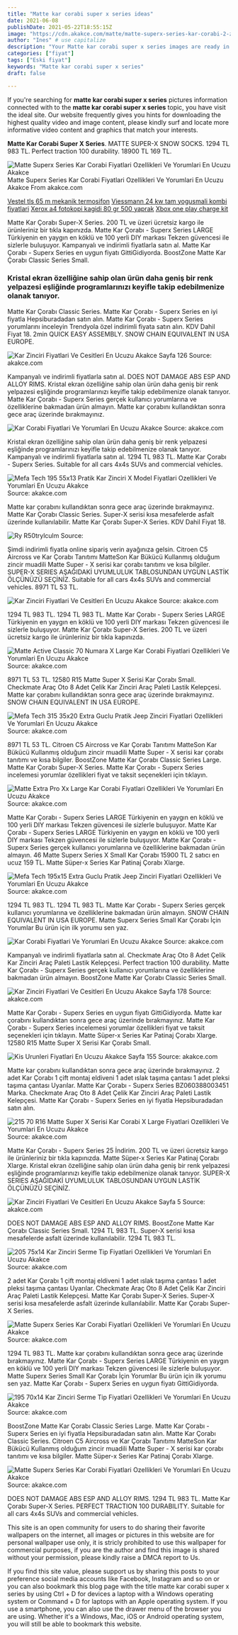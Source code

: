```yaml
---
title: "Matte kar corabi super x series ideas"
date: 2021-06-08
publishDate: 2021-05-22T18:55:15Z
image: "https://cdn.akakce.com/matte/matte-superx-series-kar-corabi-2-z.jpg"
author: "Ines" # use capitalize
description: "Your Matte kar corabi super x series images are ready in this website. Matte kar corabi super x series are a topic that is being searched for and liked by netizens today. You can Download the Matte kar corabi super x series files here. Download all royalty-free photos and vectors."
categories: ["fiyat"]
tags: ["Eski fiyat"]
keywords: "Matte kar corabi super x series"
draft: false

---
```


If you're searching for **matte kar corabi super x series** pictures information connected with to the **matte kar corabi super x series** topic, you have visit the ideal  site.  Our website frequently  gives you  hints  for downloading  the highest  quality video and image  content, please kindly surf and locate more informative video content and graphics  that match your interests.

**Matte Kar Corabi Super X Series**. MATTE SUPER-X SNOW SOCKS. 1294 TL 983 TL. Perfect traction 100 durability. 18900 TL 169 TL.

![Matte Superx Series Kar Corabi Fiyatlari Ozellikleri Ve Yorumlari En Ucuzu Akakce](https://cdn.akakce.com/matte/matte-superx-series-kar-corabi-z.jpg "Matte Superx Series Kar Corabi Fiyatlari Ozellikleri Ve Yorumlari En Ucuzu Akakce")
Matte Superx Series Kar Corabi Fiyatlari Ozellikleri Ve Yorumlari En Ucuzu Akakce From akakce.com

[Vestel tls 65 m mekanik termosifon](/vestel-tls-65-m-mekanik-termosifon/)
[Viessmann 24 kw tam yogusmali kombi fiyatlari](/viessmann-24-kw-tam-yogusmali-kombi-fiyatlari/)
[Xerox a4 fotokopi kagidi 80 gr 500 yaprak](/xerox-a4-fotokopi-kagidi-80-gr-500-yaprak/)
[Xbox one play charge kit](/xbox-one-play-charge-kit/)

Matte Kar Çorabı Super-X Series. 200 TL ve üzeri ücretsiz kargo ile ürünleriniz bir tıkla kapınızda. Matte Kar Çorabı - Superx Series LARGE Türkiyenin en yaygın en köklü ve 100 yerli DIY markası Tekzen güvencesi ile sizlerle buluşuyor. Kampanyalı ve indirimli fiyatlarla satın al. Matte Kar Çorabı - Superx Series en uygun fiyatı GittiGidiyorda. BoostZone Matte Kar Çorabı Classic Series Small.

### Kristal ekran özelliğine sahip olan ürün daha geniş bir renk yelpazesi eşliğinde programlarınızı keyifle takip edebilmenize olanak tanıyor.

Matte Kar Çorabı Classic Series. Matte Kar Çorabı - Superx Series en iyi fiyatla Hepsiburadadan satın alın. Matte Kar Çorabı - Superx Series yorumlarını inceleyin Trendyola özel indirimli fiyata satın alın. KDV Dahil Fiyat 18. 2min QUICK EASY ASSEMBLY. SNOW CHAIN EQUIVALENT IN USA EUROPE.


![Kar Zinciri Fiyatlari Ve Cesitleri En Ucuzu Akakce Sayfa 126](https://cdn.akakce.com/iv/11707/831/831281990x.jpg "Kar Zinciri Fiyatlari Ve Cesitleri En Ucuzu Akakce Sayfa 126")
Source: akakce.com

Kampanyalı ve indirimli fiyatlarla satın al. DOES NOT DAMAGE ABS ESP AND ALLOY RIMS. Kristal ekran özelliğine sahip olan ürün daha geniş bir renk yelpazesi eşliğinde programlarınızı keyifle takip edebilmenize olanak tanıyor. Matte Kar Çorabı - Superx Series gerçek kullanıcı yorumlarına ve özelliklerine bakmadan ürün almayın. Matte kar çorabını kullandıktan sonra gece araç üzerinde bırakmayınız.

![Kar Corabi Fiyatlari Ve Yorumlari En Ucuzu Akakce](https://cdn.akakce.com/space/space-zico-x.jpg "Kar Corabi Fiyatlari Ve Yorumlari En Ucuzu Akakce")
Source: akakce.com

Kristal ekran özelliğine sahip olan ürün daha geniş bir renk yelpazesi eşliğinde programlarınızı keyifle takip edebilmenize olanak tanıyor. Kampanyalı ve indirimli fiyatlarla satın al. 1294 TL 983 TL. Matte Kar Çorabı - Superx Series. Suitable for all cars 4x4s SUVs and commercial vehicles.

![Mefa Tech 195 55x13 Pratik Kar Zinciri X Model Fiyatlari Ozellikleri Ve Yorumlari En Ucuzu Akakce](https://cdn.akakce.com/iv/927/999/999513143x.jpg "Mefa Tech 195 55x13 Pratik Kar Zinciri X Model Fiyatlari Ozellikleri Ve Yorumlari En Ucuzu Akakce")
Source: akakce.com

Matte kar çorabını kullandıktan sonra gece araç üzerinde bırakmayınız. Matte Kar Çorabı Classic Series. Super-X serisi kısa mesafelerde asfalt üzerinde kullanılabilir. Matte Kar Çorabı Super-X Series. KDV Dahil Fiyat 18.

![Ry R50trylculm](https://productimages.hepsiburada.net/s/51/600/11077430050866.jpg "Ry R50trylculm")
Source: 

Şimdi indirimli fiyatla online sipariş verin ayağınıza gelsin. Citroen C5 Aircross ve Kar Çorabı Tanıtımı MatteSon Kar Bükücü Kullanmış olduğum zincir muadili Matte Super - X serisi kar çorabı tanıtımı ve kısa bilgiler. SUPER-X SERIES AŞAĞIDAKİ UYUMLULUK TABLOSUNDAN UYGUN LASTİK ÖLÇÜNÜZÜ SEÇİNİZ. Suitable for all cars 4x4s SUVs and commercial vehicles. 8971 TL 53 TL.

![Kar Zinciri Fiyatlari Ve Cesitleri En Ucuzu Akakce](https://cdn.akakce.com/space/space-x-model-4x4-grup-24-zix424-x.jpg "Kar Zinciri Fiyatlari Ve Cesitleri En Ucuzu Akakce")
Source: akakce.com

1294 TL 983 TL. 1294 TL 983 TL. Matte Kar Çorabı - Superx Series LARGE Türkiyenin en yaygın en köklü ve 100 yerli DIY markası Tekzen güvencesi ile sizlerle buluşuyor. Matte Kar Çorabı Super-X Series. 200 TL ve üzeri ücretsiz kargo ile ürünleriniz bir tıkla kapınızda.

![Matte Active Classic 70 Numara X Large Kar Corabi Fiyatlari Ozellikleri Ve Yorumlari En Ucuzu Akakce](https://cdn.akakce.com/matte/matte-active-classic-70-numara-x-large-kar-corabi-z.jpg "Matte Active Classic 70 Numara X Large Kar Corabi Fiyatlari Ozellikleri Ve Yorumlari En Ucuzu Akakce")
Source: akakce.com

8971 TL 53 TL. 12580 R15 Matte Super X Serisi Kar Çorabı Small. Checkmate Araç Oto 8 Adet Çelik Kar Zinciri Araç Paleti Lastik Kelepçesi. Matte kar çorabını kullandıktan sonra gece araç üzerinde bırakmayınız. SNOW CHAIN EQUIVALENT IN USA EUROPE.

![Mefa Tech 315 35x20 Extra Guclu Pratik Jeep Zinciri Fiyatlari Ozellikleri Ve Yorumlari En Ucuzu Akakce](https://cdn.akakce.com/iv/9532/101/1016388350z.jpg "Mefa Tech 315 35x20 Extra Guclu Pratik Jeep Zinciri Fiyatlari Ozellikleri Ve Yorumlari En Ucuzu Akakce")
Source: akakce.com

8971 TL 53 TL. Citroen C5 Aircross ve Kar Çorabı Tanıtımı MatteSon Kar Bükücü Kullanmış olduğum zincir muadili Matte Super - X serisi kar çorabı tanıtımı ve kısa bilgiler. BoostZone Matte Kar Çorabı Classic Series Large. Matte Kar Çorabı Super-X Series. Matte Kar Çorabı - Superx Series incelemesi yorumlar özellikleri fiyat ve taksit seçenekleri için tıklayın.

![Matte Extra Pro Xx Large Kar Corabi Fiyatlari Ozellikleri Ve Yorumlari En Ucuzu Akakce](https://cdn.akakce.com/matte/matte-extra-pro-xx-large-kar-corabi-z.jpg "Matte Extra Pro Xx Large Kar Corabi Fiyatlari Ozellikleri Ve Yorumlari En Ucuzu Akakce")
Source: akakce.com

Matte Kar Çorabı - Superx Series LARGE Türkiyenin en yaygın en köklü ve 100 yerli DIY markası Tekzen güvencesi ile sizlerle buluşuyor. Matte Kar Çorabı - Superx Series LARGE Türkiyenin en yaygın en köklü ve 100 yerli DIY markası Tekzen güvencesi ile sizlerle buluşuyor. Matte Kar Çorabı - Superx Series gerçek kullanıcı yorumlarına ve özelliklerine bakmadan ürün almayın. 46 Matte Superx Series X Small Kar Çorabı 15900 TL 2 satıcı en ucuz 159 TL. Matte Süper-x Series Kar Patinaj Çorabı Xlarge.

![Mefa Tech 195x15 Extra Guclu Pratik Jeep Zinciri Fiyatlari Ozellikleri Ve Yorumlari En Ucuzu Akakce](https://cdn.akakce.com/iv/9532/101/1016388870z.jpg "Mefa Tech 195x15 Extra Guclu Pratik Jeep Zinciri Fiyatlari Ozellikleri Ve Yorumlari En Ucuzu Akakce")
Source: akakce.com

1294 TL 983 TL. 1294 TL 983 TL. Matte Kar Çorabı - Superx Series gerçek kullanıcı yorumlarına ve özelliklerine bakmadan ürün almayın. SNOW CHAIN EQUIVALENT IN USA EUROPE. Matte Superx Series Small Kar Çorabı İçin Yorumlar Bu ürün için ilk yorumu sen yaz.

![Kar Corabi Fiyatlari Ve Yorumlari En Ucuzu Akakce](https://cdn.akakce.com/iv/12088/799/799261406x.jpg "Kar Corabi Fiyatlari Ve Yorumlari En Ucuzu Akakce")
Source: akakce.com

Kampanyalı ve indirimli fiyatlarla satın al. Checkmate Araç Oto 8 Adet Çelik Kar Zinciri Araç Paleti Lastik Kelepçesi. Perfect traction 100 durability. Matte Kar Çorabı - Superx Series gerçek kullanıcı yorumlarına ve özelliklerine bakmadan ürün almayın. BoostZone Matte Kar Çorabı Classic Series Small.

![Kar Zinciri Fiyatlari Ve Cesitleri En Ucuzu Akakce Sayfa 178](https://cdn.akakce.com/iv/11070/821/821340747x.jpg "Kar Zinciri Fiyatlari Ve Cesitleri En Ucuzu Akakce Sayfa 178")
Source: akakce.com

Matte Kar Çorabı - Superx Series en uygun fiyatı GittiGidiyorda. Matte kar çorabını kullandıktan sonra gece araç üzerinde bırakmayınız. Matte Kar Çorabı - Superx Series incelemesi yorumlar özellikleri fiyat ve taksit seçenekleri için tıklayın. Matte Süper-x Series Kar Patinaj Çorabı Xlarge. 12580 R15 Matte Super X Serisi Kar Çorabı Small.

![Kis Urunleri Fiyatlari En Ucuzu Akakce Sayfa 155](https://cdn.akakce.com/iv/11707/786/786330883x.jpg "Kis Urunleri Fiyatlari En Ucuzu Akakce Sayfa 155")
Source: akakce.com

Matte kar çorabını kullandıktan sonra gece araç üzerinde bırakmayınız. 2 adet Kar Çorabı 1 çift montaj eldiveni 1 adet ıslak taşıma çantası 1 adet pleksi taşıma çantası Uyarılar. Matte Kar Çorabı - Superx Series BZ060388003451 Marka. Checkmate Araç Oto 8 Adet Çelik Kar Zinciri Araç Paleti Lastik Kelepçesi. Matte Kar Çorabı - Superx Series en iyi fiyatla Hepsiburadadan satın alın.

![215 70 R16 Matte Super X Serisi Kar Corabi X Large Fiyatlari Ozellikleri Ve Yorumlari En Ucuzu Akakce](https://mcdn01.gittigidiyor.net/61448/614481937_0.jpg "215 70 R16 Matte Super X Serisi Kar Corabi X Large Fiyatlari Ozellikleri Ve Yorumlari En Ucuzu Akakce")
Source: akakce.com

Matte Kar Çorabı - Superx Series 25 İndirim. 200 TL ve üzeri ücretsiz kargo ile ürünleriniz bir tıkla kapınızda. Matte Süper-x Series Kar Patinaj Çorabı Xlarge. Kristal ekran özelliğine sahip olan ürün daha geniş bir renk yelpazesi eşliğinde programlarınızı keyifle takip edebilmenize olanak tanıyor. SUPER-X SERIES AŞAĞIDAKİ UYUMLULUK TABLOSUNDAN UYGUN LASTİK ÖLÇÜNÜZÜ SEÇİNİZ.

![Kar Zinciri Fiyatlari Ve Cesitleri En Ucuzu Akakce Sayfa 5](https://cdn.akakce.com/snowsocks/snowsocks-binek-kar-corabi-x.jpg "Kar Zinciri Fiyatlari Ve Cesitleri En Ucuzu Akakce Sayfa 5")
Source: akakce.com

DOES NOT DAMAGE ABS ESP AND ALLOY RIMS. BoostZone Matte Kar Çorabı Classic Series Small. 1294 TL 983 TL. Super-X serisi kısa mesafelerde asfalt üzerinde kullanılabilir. 1294 TL 983 TL.

![205 75x14 Kar Zinciri Serme Tip Fiyatlari Ozellikleri Ve Yorumlari En Ucuzu Akakce](https://cdn.akakce.com/iv/12088/618/618587497x.jpg "205 75x14 Kar Zinciri Serme Tip Fiyatlari Ozellikleri Ve Yorumlari En Ucuzu Akakce")
Source: akakce.com

2 adet Kar Çorabı 1 çift montaj eldiveni 1 adet ıslak taşıma çantası 1 adet pleksi taşıma çantası Uyarılar. Checkmate Araç Oto 8 Adet Çelik Kar Zinciri Araç Paleti Lastik Kelepçesi. Matte Kar Çorabı Super-X Series. Super-X serisi kısa mesafelerde asfalt üzerinde kullanılabilir. Matte Kar Çorabı Super-X Series.

![Matte Superx Series Kar Corabi Fiyatlari Ozellikleri Ve Yorumlari En Ucuzu Akakce](https://cdn.akakce.com/matte/matte-superx-series-kar-corabi-z.jpg "Matte Superx Series Kar Corabi Fiyatlari Ozellikleri Ve Yorumlari En Ucuzu Akakce")
Source: akakce.com

1294 TL 983 TL. Matte kar çorabını kullandıktan sonra gece araç üzerinde bırakmayınız. Matte Kar Çorabı - Superx Series LARGE Türkiyenin en yaygın en köklü ve 100 yerli DIY markası Tekzen güvencesi ile sizlerle buluşuyor. Matte Superx Series Small Kar Çorabı İçin Yorumlar Bu ürün için ilk yorumu sen yaz. Matte Kar Çorabı - Superx Series en uygun fiyatı GittiGidiyorda.

![195 70x14 Kar Zinciri Serme Tip Fiyatlari Ozellikleri Ve Yorumlari En Ucuzu Akakce](https://cdn.akakce.com/iv/9532/101/1016388844z.jpg "195 70x14 Kar Zinciri Serme Tip Fiyatlari Ozellikleri Ve Yorumlari En Ucuzu Akakce")
Source: akakce.com

BoostZone Matte Kar Çorabı Classic Series Large. Matte Kar Çorabı - Superx Series en iyi fiyatla Hepsiburadadan satın alın. Matte Kar Çorabı Classic Series. Citroen C5 Aircross ve Kar Çorabı Tanıtımı MatteSon Kar Bükücü Kullanmış olduğum zincir muadili Matte Super - X serisi kar çorabı tanıtımı ve kısa bilgiler. Matte Süper-x Series Kar Patinaj Çorabı Xlarge.

![Matte Superx Series Kar Corabi Fiyatlari Ozellikleri Ve Yorumlari En Ucuzu Akakce](https://cdn.akakce.com/matte/matte-superx-series-kar-corabi-2-z.jpg "Matte Superx Series Kar Corabi Fiyatlari Ozellikleri Ve Yorumlari En Ucuzu Akakce")
Source: akakce.com

DOES NOT DAMAGE ABS ESP AND ALLOY RIMS. 1294 TL 983 TL. Matte Kar Çorabı Super-X Series. PERFECT TRACTION 100 DURABILITY. Suitable for all cars 4x4s SUVs and commercial vehicles.

This site is an open community for users to do sharing their favorite wallpapers on the internet, all images or pictures in this website are for personal wallpaper use only, it is stricly prohibited to use this wallpaper for commercial purposes, if you are the author and find this image is shared without your permission, please kindly raise a DMCA report to Us.

If you find this site value, please support us by sharing this posts to your preference social media accounts like Facebook, Instagram and so on or you can also bookmark this blog page with the title matte kar corabi super x series by using Ctrl + D for devices a laptop with a Windows operating system or Command + D for laptops with an Apple operating system. If you use a smartphone, you can also use the drawer menu of the browser you are using. Whether it's a Windows, Mac, iOS or Android operating system, you will still be able to bookmark this website.
